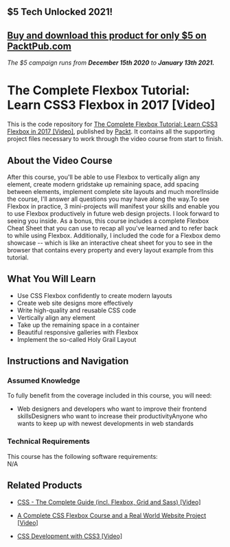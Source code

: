 ## $5 Tech Unlocked 2021!
[Buy and download this product for only $5 on PacktPub.com](https://www.packtpub.com/)
-----
*The $5 campaign         runs from __December 15th 2020__ to __January 13th 2021.__*




# The Complete Flexbox Tutorial: Learn CSS3 Flexbox in 2017 [Video]
This is the code repository for [The Complete Flexbox Tutorial: Learn CSS3 Flexbox in 2017 [Video]](https://www.packtpub.com/web-development/complete-flexbox-tutorial-learn-css3-flexbox-2017-video), published by [Packt](https://www.packtpub.com/?utm_source=github). It contains all the supporting project files necessary to work through the video course from start to finish.
## About the Video Course
After this course, you'll be able to use Flexbox to vertically align any element, create modern gridstake up remaining space, add spacing between elements, implement complete site layouts and much more!Inside the course, I'll answer all questions you may have along the way.To see Flexbox in practice, 3 mini-projects will manifest your skills and enable you to use Flexbox productively in future web design projects. I look forward to seeing you inside. As a bonus, this course includes a complete Flexbox Cheat Sheet that you can use to recap all you've learned and to refer back to while using Flexbox. Additionally, I included the code for a Flexbox demo showcase -- which is like an interactive cheat sheet for you to see in the browser that contains every property and every layout example from this tutorial.

<H2>What You Will Learn</H2>
<DIV class=book-info-will-learn-text>
<UL>
<LI> Use CSS Flexbox confidently to create modern layouts</LI>
<LI> Create web site designs more effectively</LI>
<LI> Write high-quality and reusable CSS code</LI>
<LI> Vertically align any element</LI>
<LI> Take up the remaining space in a container</LI>
  
  <LI> Beautiful responsive galleries with Flexbox</LI>
  <LI> Implement the so-called Holy Grail Layout</LI>
</UL></DIV>

## Instructions and Navigation
### Assumed Knowledge
To fully benefit from the coverage included in this course, you will need:<br/>
<DIV class=book-info-will-learn-text>
<UL>
<LI> Web designers and developers who want to improve their frontend skillsDesigners who want to increase their productivityAnyone who wants to keep up with newest developments in web standards</LI>
</UL>
<DIV>

### Technical Requirements
This course has the following software requirements:<br/>
N/A

## Related Products
* [CSS - The Complete Guide (incl. Flexbox, Grid and Sass) [Video]](https://www.packtpub.com/web-development/css-complete-guide-incl-flexbox-grid-and-sass-video)

* [A Complete CSS Flexbox Course and a Real World Website Project [Video]](https://www.packtpub.com/application-development/complete-css-flexbox-course-and-real-world-website-project-video)

* [CSS Development with CSS3 [Video]](https://www.packtpub.com/web-development/css-development-css3-video)
